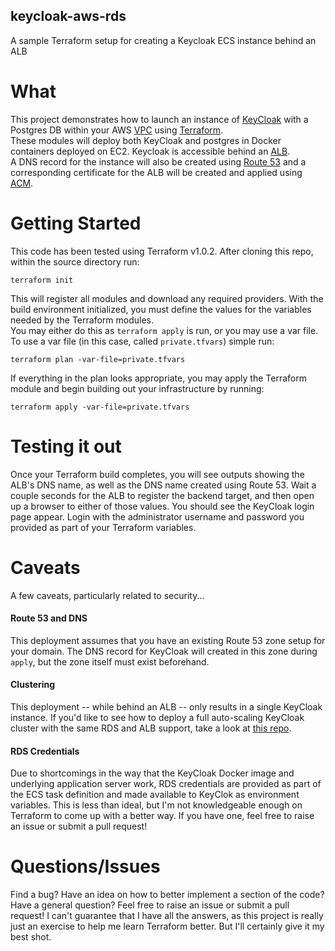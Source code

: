 ## keycloak-aws-rds

A sample Terraform setup for creating a Keycloak ECS instance behind an ALB

# What

This project demonstrates how to launch an instance of [KeyCloak](https://keycloak.org) with a Postgres DB within your AWS [VPC](https://aws.amazon.com/vpc/) using [Terraform](https://terraform.io).  
These modules will deploy both KeyCloak and postgres in Docker containers deployed on EC2. Keycloak is accessible behind an [ALB](https://docs.aws.amazon.com/elasticloadbalancing/latest/application/introduction.html).  
A DNS record for the instance will also be created using [Route 53](https://aws.amazon.com/route53/) and a corresponding certificate for the ALB will be created and applied using [ACM](https://aws.amazon.com/certificate-manager/).

# Getting Started

This code has been tested using Terraform v1.0.2. After cloning this repo, within the source directory run:

```
terraform init
```

This will register all modules and download any required providers. 
With the build environment initialized, you must define the values for the variables needed by the Terraform modules.  
You may either do this as `terraform apply` is run, or you may use a var file. To use a var file (in this case, called `private.tfvars`) simple run:

```
terraform plan -var-file=private.tfvars
```

If everything in the plan looks appropriate, you may apply the Terraform module and begin building out your infrastructure by running:

```
terraform apply -var-file=private.tfvars
```

# Testing it out

Once your Terraform build completes, you will see outputs showing the ALB's DNS name, as well as the DNS name created using Route 53.  Wait a couple seconds for the ALB to register the backend target, and then open up a browser to either of those values.  You should see the KeyCloak login page appear.  Login with the administrator username and password you provided as part of your Terraform variables.

# Caveats

A few caveats, particularly related to security...

#### Route 53 and DNS

This deployment assumes that you have an existing Route 53 zone setup for your domain.  The DNS record for KeyCloak will created in this zone during ```apply```, but the zone itself must exist beforehand.

#### Clustering

This deployment -- while behind an ALB -- only results in a single KeyCloak instance.  If you'd like to see how to deploy a full auto-scaling KeyCloak cluster with the same RDS and ALB support, take a look at [this repo](https://github.com/sdnakhla/keycloak-cluster-aws-rds).

#### RDS Credentials

Due to shortcomings in the way that the KeyCloak Docker image and underlying application server work, RDS credentials are provided as part of the ECS task definition and made available to KeyClok as environment variables.  This is less than ideal, but I'm not knowledgeable enough on Terraform to come up with a better way.  If you have one, feel free to raise an issue or submit a pull request!
# Questions/Issues

Find a bug?  Have an idea on how to better implement a section of the code?  Have a general question?  Feel free to raise an issue or submit a pull request!  I can't guarantee that I have all the answers, as this project is really just an exercise to help me learn Terraform better.  But I'll certainly give it my best shot.